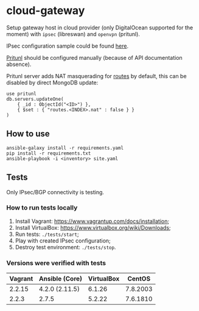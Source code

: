 # cloud-gateway


Setup gateway host in cloud provider (only DigitalOcean supported for the moment) with `ipsec` (libreswan) and `openvpn` (pritunl).

IPsec configuration sample could be found [here](https://raw.githubusercontent.com/oukooveu/cloud-gateway/master/tests/host_vars/test-gw-1.yaml).

[Pritunl](https://pritunl.com/) should be configured manually (because of API documentation absence).

Pritunl server adds NAT masquerading for [routes](https://docs.pritunl.com/docs/routing) by default, this can be disabled by direct MongoDB update:
```
use pritunl
db.servers.updateOne(
    { _id : ObjectId("<ID>") },
    { $set : { "routes.<INDEX>.nat" : false } }
)
```

## How to use
```
ansible-galaxy install -r requirements.yaml
pip install -r requirements.txt
ansible-playbook -i <inventory> site.yaml
```

## Tests

Only IPsec/BGP connectivity is testing.

### How to run tests locally

1. Install Vagrant: https://www.vagrantup.com/docs/installation;
1. Install VirtualBox: https://www.virtualbox.org/wiki/Downloads;
1. Run tests: `./tests/start`;
1. Play with created IPsec configuration;
1. Destroy test environment: `./tests/stop`.

### Versions were verified with tests

| Vagrant | Ansible (Core) | VirtualBox | CentOS   |
|---------|----------------|------------|----------|
| 2.2.15  | 4.2.0 (2.11.5) | 6.1.26     | 7.8.2003 |
| 2.2.3   | 2.7.5          | 5.2.22     | 7.6.1810 |
